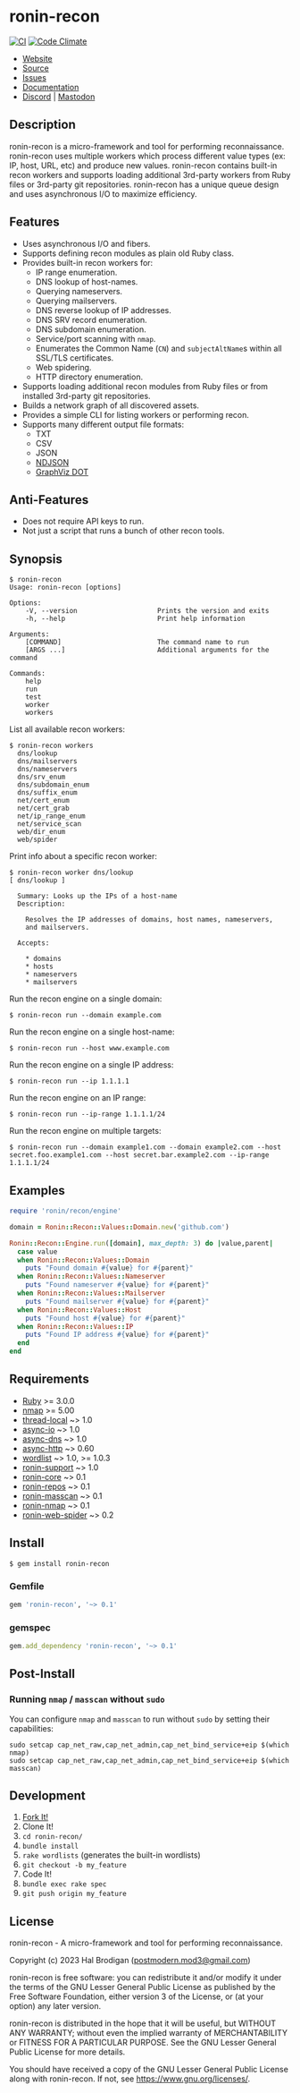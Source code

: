 # ronin-recon

[![CI](https://github.com/ronin-rb/ronin-recon/actions/workflows/ruby.yml/badge.svg)](https://github.com/ronin-rb/ronin-recon/actions/workflows/ruby.yml)
[![Code Climate](https://codeclimate.com/github/ronin-rb/ronin-recon.svg)](https://codeclimate.com/github/ronin-rb/ronin-recon)

* [Website](https://ronin-rb.dev/)
* [Source](https://github.com/ronin-rb/ronin-recon)
* [Issues](https://github.com/ronin-rb/ronin-recon/issues)
* [Documentation](https://ronin-rb.dev/docs/ronin-recon)
* [Discord](https://discord.gg/6WAb3PsVX9) |
  [Mastodon](https://infosec.exchange/@ronin_rb)

## Description

ronin-recon is a micro-framework and tool for performing reconnaissance.
ronin-recon uses multiple workers which process different value types
(ex: IP, host, URL, etc) and produce new values. ronin-recon contains built-in
recon workers and supports loading additional 3rd-party workers from Ruby
files or 3rd-party git repositories. ronin-recon has a unique queue design
and uses asynchronous I/O to maximize efficiency.

## Features

* Uses asynchronous I/O and fibers.
* Supports defining recon modules as plain old Ruby class.
* Provides built-in recon workers for:
  * IP range enumeration.
  * DNS lookup of host-names.
  * Querying nameservers.
  * Querying mailservers.
  * DNS reverse lookup of IP addresses.
  * DNS SRV record enumeration.
  * DNS subdomain enumeration.
  * Service/port scanning with `nmap`.
  * Enumerates the Common Name (`CN`) and `subjectAltName`s within all SSL/TLS
    certificates.
  * Web spidering.
  * HTTP directory enumeration.
* Supports loading additional recon modules from Ruby files or from installed
  3rd-party git repositories.
* Builds a network graph of all discovered assets.
* Provides a simple CLI for listing workers or performing recon.
* Supports many different output file formats:
  * TXT
  * CSV
  * JSON
  * [NDJSON](http://ndjson.org/)
  * [GraphViz DOT](https://graphviz.org/doc/info/lang.html)

## Anti-Features

* Does not require API keys to run.
* Not just a script that runs a bunch of other recon tools.

## Synopsis

```
$ ronin-recon
Usage: ronin-recon [options]

Options:
    -V, --version                    Prints the version and exits
    -h, --help                       Print help information

Arguments:
    [COMMAND]                        The command name to run
    [ARGS ...]                       Additional arguments for the command

Commands:
    help
    run
    test
    worker
    workers
```

List all available recon workers:

```shell
$ ronin-recon workers
  dns/lookup
  dns/mailservers
  dns/nameservers
  dns/srv_enum
  dns/subdomain_enum
  dns/suffix_enum
  net/cert_enum
  net/cert_grab
  net/ip_range_enum
  net/service_scan
  web/dir_enum
  web/spider
```

Print info about a specific recon worker:

```shell
$ ronin-recon worker dns/lookup
[ dns/lookup ]

  Summary: Looks up the IPs of a host-name
  Description:

    Resolves the IP addresses of domains, host names, nameservers,
    and mailservers.

  Accepts:

    * domains
    * hosts
    * nameservers
    * mailservers

```

Run the recon engine on a single domain:

```shell
$ ronin-recon run --domain example.com
```

Run the recon engine on a single host-name:

```shell
$ ronin-recon run --host www.example.com
```

Run the recon engine on a single IP address:

```shell
$ ronin-recon run --ip 1.1.1.1
```

Run the recon engine on an IP range:

```shell
$ ronin-recon run --ip-range 1.1.1.1/24
```

Run the recon engine on multiple targets:

```shell
$ ronin-recon run --domain example1.com --domain example2.com --host secret.foo.example1.com --host secret.bar.example2.com --ip-range 1.1.1.1/24
```

## Examples

```ruby
require 'ronin/recon/engine'

domain = Ronin::Recon::Values::Domain.new('github.com')

Ronin::Recon::Engine.run([domain], max_depth: 3) do |value,parent|
  case value
  when Ronin::Recon::Values::Domain
    puts "Found domain #{value} for #{parent}"
  when Ronin::Recon::Values::Nameserver
    puts "Found nameserver #{value} for #{parent}"
  when Ronin::Recon::Values::Mailserver
    puts "Found mailserver #{value} for #{parent}"
  when Ronin::Recon::Values::Host
    puts "Found host #{value} for #{parent}"
  when Ronin::Recon::Values::IP
    puts "Found IP address #{value} for #{parent}"
  end
end
```

## Requirements

* [Ruby] >= 3.0.0
* [nmap] >= 5.00
* [thread-local] ~> 1.0
* [async-io] ~> 1.0
* [async-dns] ~> 1.0
* [async-http] ~> 0.60
* [wordlist] ~> 1.0, >= 1.0.3
* [ronin-support] ~> 1.0
* [ronin-core] ~> 0.1
* [ronin-repos] ~> 0.1
* [ronin-masscan] ~> 0.1
* [ronin-nmap] ~> 0.1
* [ronin-web-spider] ~> 0.2

## Install

```shell
$ gem install ronin-recon
```

### Gemfile

```ruby
gem 'ronin-recon', '~> 0.1'
```

### gemspec

```ruby
gem.add_dependency 'ronin-recon', '~> 0.1'
```

## Post-Install

### Running `nmap` / `masscan` without `sudo`

You can configure `nmap` and `masscan` to run without `sudo` by setting their
capabilities:

```shell
sudo setcap cap_net_raw,cap_net_admin,cap_net_bind_service+eip $(which nmap)
sudo setcap cap_net_raw,cap_net_admin,cap_net_bind_service+eip $(which masscan)
```

## Development

1. [Fork It!](https://github.com/ronin-rb/ronin-recon/fork)
2. Clone It!
3. `cd ronin-recon/`
4. `bundle install`
5. `rake wordlists` (generates the built-in wordlists)
6. `git checkout -b my_feature`
7. Code It!
8. `bundle exec rake spec`
9. `git push origin my_feature`

## License

ronin-recon - A micro-framework and tool for performing reconnaissance.

Copyright (c) 2023 Hal Brodigan (postmodern.mod3@gmail.com)

ronin-recon is free software: you can redistribute it and/or modify
it under the terms of the GNU Lesser General Public License as published
by the Free Software Foundation, either version 3 of the License, or
(at your option) any later version.

ronin-recon is distributed in the hope that it will be useful,
but WITHOUT ANY WARRANTY; without even the implied warranty of
MERCHANTABILITY or FITNESS FOR A PARTICULAR PURPOSE.  See the
GNU Lesser General Public License for more details.

You should have received a copy of the GNU Lesser General Public License
along with ronin-recon.  If not, see <https://www.gnu.org/licenses/>.

[Ruby]: https://www.ruby-lang.org
[nmap]: http://www.insecure.org/
[thread-local]: https://github.com/socketry/thread-local#readme
[async-io]: https://github.com/socketry/async-io#readme
[async-dns]: https://github.com/socketry/async-dns#readme
[async-http]: https://github.com/socketry/async-http#readme
[wordlist]: https://github.com/postmodern/wordlist.rb#readme
[ronin-support]: https://github.com/ronin-rb/ronin-support#readme
[ronin-core]: https://github.com/ronin-rb/ronin-core#readme
[ronin-repos]: https://github.com/ronin-rb/ronin-repos#readme
[ronin-masscan]: https://github.com/ronin-rb/ronin-masscan#readme
[ronin-nmap]: https://github.com/ronin-rb/ronin-nmap#readme
[ronin-web-spider]: https://github.com/ronin-rb/ronin-web-spider#readme
